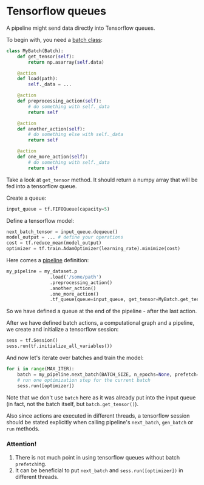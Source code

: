 # Tensorflow queues

A pipeline might send data directly into Tensorflow queues.


To begin with, you need a [batch class](batch.md):
```python
class MyBatch(Batch):
    def get_tensor(self):
        return np.asarray(self.data)

    @action
    def load(path):
        self._data = ...

    @action
    def preprocessing_action(self):
        # do something with self._data
        return self

    @action
    def another_action(self):
        # do something else with self._data
        return self

    @action
    def one_more_action(self):
        # do something with self._data
        return self
```
Take a look at `get_tensor` method. It should return a numpy array that will be fed into a tensorflow queue.

Create a queue:
```python
input_queue = tf.FIFOQueue(capacity=5)
```

Define a tensorflow model:
```python
next_batch_tensor = input_queue.dequeue()
model_output = ... # define your operations
cost = tf.reduce_mean(model_output)
optimizer = tf.train.AdamOptimizer(learning_rate).minimize(cost)
```

Here comes a [pipeline](pipeline.md) definition:
```python
my_pipeline = my_dataset.p
                .load('/some/path')
                .preprocessing_action()
                .another_action()
                .one_more_action()
                .tf_queue(queue=input_queue, get_tensor=MyBatch.get_tensor)
```
So we have defined a queue at the end of the pipeline - after the last action.

After we have defined batch actions, a computational graph and a pipeline, we create and initialize a tensorflow session:
```python
sess = tf.Session()
sess.run(tf.initialize_all_variables())
```


And now let's iterate over batches and train the model:
```python
for i in range(MAX_ITER):
    batch = my_pipeline.next_batch(BATCH_SIZE, n_epochs=None, prefetch=5, tf_session=sess)
    # run one optimization step for the current batch
    sess.run([optimizer])
```
Note that we don't use `batch` here as it was already put into the input queue (in fact, not the batch itself, but `batch.get_tensor()`).

Also since actions are executed in different threads, a tensorflow session should be stated explicitly when calling pipeline's `next_batch`, `gen_batch` or `run` methods.

### Attention!

1. There is not much point in using tensorflow queues without batch `prefetch`ing.
1. It can be beneficial to put `next_batch` and `sess.run([optimizer])` in different threads.
